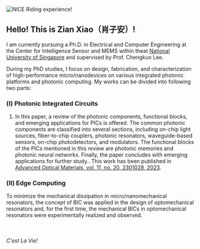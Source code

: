 ![NICE Riding experience!](/picture/2024_riding_Singapore.jpg) 
## Hello! This is Zian Xiao（肖子安）! 


I am currently pursuing a Ph.D. in Electrical and Computer Engineering at the Center for Intelligence Sensor and MEMS within theat [National University of Singapore](https://www.ece.nus.edu.sg/stfpage/elelc/home.html) and supervised by Prof. Chengkuo Lee. 


During my PhD studies, I focus on design, fabrication, and characterization of high-performance micro/nanodevices on various integrated photonic platforms and photonic computing. My works can be divided into following two parts:

### (Ⅰ) Photonic Integrated Circuits
1. In this paper, a review of the photonic components, functional blocks, and emerging applications for PICs is offered. The common photonic components are classified into several sections, including on-chip light sources, fiber-to-chip couplers, photonic resonators, waveguide-based sensors, on-chip photodetectors, and modulators. The functional blocks of the PICs mentioned in this review are photonic memories and photonic neural networks. Finally, the paper concludes with emerging applications for further study.. This work has been published in [Advanced Optical Materials, vol. 11, no. 20, 2301028, 2023](./publication/AOM_23V11_Zian.pdf).


### (Ⅱ) Edge Computing
To minimize the mechanical dissipation in micro/nanomechanical resonators, the concept of BIC was applied in the design of optomechanical resonators and, for the first time, the mechanical BICs in optomechanical resonators were experimentally realized and observed.  

&nbsp;
&nbsp;
&nbsp; 
&nbsp; 
&nbsp; 
&nbsp; 
###### C'est La Vie!





